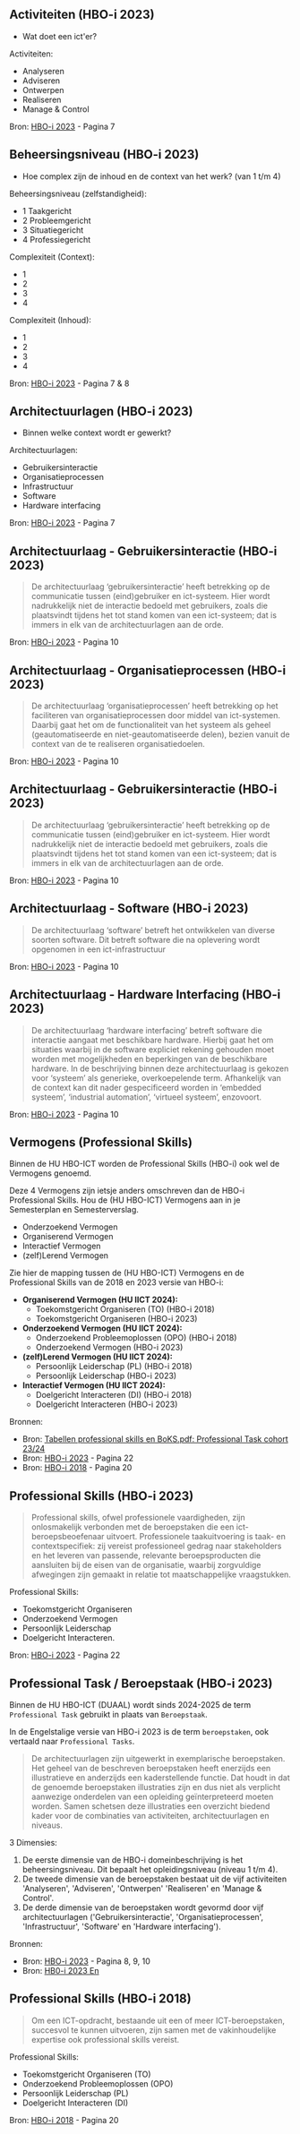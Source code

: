 ## Activiteiten (HBO-i 2023)

* Wat doet een ict'er? 

Activiteiten:

* Analyseren
* Adviseren
* Ontwerpen
* Realiseren
* Manage & Control

Bron: [HBO-i 2023](https://www.hbo-i.nl/wp-content/uploads/2024/02/24040_HBOi_Domeinbeschrijving_NL.pdf) - Pagina 7

## Beheersingsniveau (HBO-i 2023)

* Hoe complex zijn de inhoud en de context van het werk? (van 1 t/m 4)

Beheersingsniveau (zelfstandigheid):

* 1 Taakgericht
* 2 Probleemgericht
* 3 Situatiegericht
* 4 Professiegericht

Complexiteit (Context):

* 1
* 2
* 3
* 4

Complexiteit (Inhoud):

* 1
* 2
* 3
* 4

Bron: [HBO-i 2023](https://www.hbo-i.nl/wp-content/uploads/2024/02/24040_HBOi_Domeinbeschrijving_NL.pdf) - Pagina 7 & 8

## Architectuurlagen (HBO-i 2023)

* Binnen welke context wordt er gewerkt?

Architectuurlagen:

* Gebruikersinteractie
* Organisatieprocessen
* Infrastructuur
* Software
* Hardware interfacing

Bron: [HBO-i 2023](https://www.hbo-i.nl/wp-content/uploads/2024/02/24040_HBOi_Domeinbeschrijving_NL.pdf) - Pagina 7

## Architectuurlaag - Gebruikersinteractie (HBO-i 2023)

> De architectuurlaag ‘gebruikersinteractie’ heeft betrekking op de communicatie tussen (eind)gebruiker en 
ict-systeem. Hier wordt nadrukkelijk niet de interactie 
bedoeld met gebruikers, zoals die plaatsvindt tijdens 
het tot stand komen van een ict-systeem; dat is immers 
in elk van de architectuurlagen aan de orde.

Bron: [HBO-i 2023](https://www.hbo-i.nl/wp-content/uploads/2024/02/24040_HBOi_Domeinbeschrijving_NL.pdf) - Pagina 10

## Architectuurlaag - Organisatieprocessen  (HBO-i 2023)

> De architectuurlaag ‘organisatieprocessen’ heeft betrekking op het faciliteren van organisatieprocessen door middel van ict-systemen. Daarbij gaat het om de functionaliteit van het systeem als geheel (geautomatiseerde en niet-geautomatiseerde delen), bezien vanuit de context van de te realiseren organisatiedoelen.

Bron: [HBO-i 2023](https://www.hbo-i.nl/wp-content/uploads/2024/02/24040_HBOi_Domeinbeschrijving_NL.pdf) - Pagina 10

## Architectuurlaag - Gebruikersinteractie (HBO-i 2023)

> De architectuurlaag ‘gebruikersinteractie’ heeft betrekking op de communicatie tussen (eind)gebruiker en ict-systeem. Hier wordt nadrukkelijk niet de interactie bedoeld met gebruikers, zoals die plaatsvindt tijdens het tot stand komen van een ict-systeem; dat is immers in elk van de architectuurlagen aan de orde.

Bron: [HBO-i 2023](https://www.hbo-i.nl/wp-content/uploads/2024/02/24040_HBOi_Domeinbeschrijving_NL.pdf) - Pagina 10

## Architectuurlaag - Software (HBO-i 2023)

> De architectuurlaag ‘software’ betreft het ontwikkelen van diverse soorten software. Dit betreft software die na oplevering wordt opgenomen in een ict-infrastructuur

Bron: [HBO-i 2023](https://www.hbo-i.nl/wp-content/uploads/2024/02/24040_HBOi_Domeinbeschrijving_NL.pdf) - Pagina 10

## Architectuurlaag - Hardware Interfacing (HBO-i 2023) 

> De architectuurlaag ‘hardware interfacing’ betreft software die interactie aangaat met beschikbare hardware. Hierbij gaat het om situaties waarbij in de software expliciet rekening gehouden moet worden met mogelijkheden en beperkingen van de beschikbare hardware. In de beschrijving binnen deze architectuurlaag is gekozen voor ‘systeem’ als generieke, overkoepelende term. Afhankelijk van de context kan dit nader gespecificeerd worden in ‘embedded systeem’, ‘industrial automation’, ‘virtueel systeem’, enzovoort.

Bron: [HBO-i 2023](https://www.hbo-i.nl/wp-content/uploads/2024/02/24040_HBOi_Domeinbeschrijving_NL.pdf) - Pagina 10

## Vermogens (Professional Skills)

Binnen de HU HBO-ICT worden de Professional Skills (HBO-i) ook wel de Vermogens genoemd.

Deze 4 Vermogens zijn ietsje anders omschreven dan de HBO-i Professional Skills. Hou de (HU HBO-ICT) Vermogens aan in je Semesterplan en Semesterverslag.

* Onderzoekend Vermogen
* Organiserend Vermogen
* Interactief Vermogen
* (zelf)Lerend Vermogen

Zie hier de mapping tussen de (HU HBO-ICT) Vermogens en de Professional Skills van de 2018 en 2023 versie van HBO-i:

* **Organiserend Vermogen (HU IICT 2024):**
  * Toekomstgericht Organiseren (TO) (HBO-i 2018)
  * Toekomstgericht Organiseren (HBO-i 2023)
* **Onderzoekend Vermogen (HU IICT 2024):**
  * Onderzoekend Probleemoplossen (OPO) (HBO-i 2018)
  * Onderzoekend Vermogen (HBO-i 2023)
* **(zelf)Lerend Vermogen (HU IICT 2024):**
  * Persoonlijk Leiderschap (PL) (HBO-i 2018)
  * Persoonlijk Leiderschap (HBO-i 2023)
* **Interactief Vermogen (HU IICT 2024):**
  * Doelgericht Interacteren (DI) (HBO-i 2018)
  * Doelgericht Interacteren (HBO-i 2023)

Bronnen:

* Bron: [Tabellen professional skills en BoKS.pdf: Professional Task cohort 23/24](https://canvas.hu.nl/courses/39899/files/4921368?wrap=1)
* Bron: [HBO-i 2023](https://www.hbo-i.nl/wp-content/uploads/2024/02/24040_HBOi_Domeinbeschrijving_NL.pdf) - Pagina 22
* Bron: [HBO-i 2018](https://hboidomein-212218.appspot.com/pdf?template=https://hboidomein-212218.appspot.com/template.html&deep=true&full=true&lang=NL&skipcache=&viewport=1156x818&url=https://hboidomein-212218.appspot.com/pdfdoc) - Pagina 20

## Professional Skills (HBO-i 2023)

> Professional skills, ofwel professionele vaardigheden, zijn onlosmakelijk verbonden met de beroepstaken die een ict-beroepsbeoefenaar uitvoert. Professionele taakuitvoering is taak- en contextspecifiek: zij vereist professioneel gedrag naar stakeholders en het leveren van passende, relevante beroepsproducten die aansluiten bij de eisen van de organisatie, waarbij zorgvuldige afwegingen zijn gemaakt in relatie tot maatschappelijke vraagstukken.

Professional Skills:

* Toekomstgericht Organiseren
* Onderzoekend Vermogen
* Persoonlijk Leiderschap
* Doelgericht Interacteren.

Bron: [HBO-i 2023](https://www.hbo-i.nl/wp-content/uploads/2024/02/24040_HBOi_Domeinbeschrijving_NL.pdf) - Pagina 22

## Professional Task / Beroepstaak (HBO-i 2023)

Binnen de HU HBO-ICT (DUAAL) wordt sinds 2024-2025 de term `Professional Task` gebruikt in plaats van `Beroepstaak`.

In de Engelstalige versie van HBO-i 2023 is de term `beroepstaken`, ook vertaald naar `Professional Tasks`.

> De architectuurlagen zijn uitgewerkt in exemplarische beroepstaken. Het geheel van de beschreven beroepstaken heeft enerzijds een illustratieve en anderzijds een kaderstellende functie. Dat houdt in dat de genoemde beroepstaken illustraties zijn en dus niet als verplicht aanwezige onderdelen van een opleiding geïnterpreteerd moeten worden. Samen schetsen deze illustraties een overzicht biedend kader voor de combinaties van activiteiten, architectuurlagen en niveaus.

3 Dimensies:

1. De eerste dimensie van de HBO-i domeinbeschrijving is het beheersingsniveau. Dit bepaalt het opleidingsniveau (niveau 1 t/m 4).
2. De tweede dimensie van de beroepstaken bestaat uit de vijf activiteiten 'Analyseren', 'Adviseren', 'Ontwerpen' 'Realiseren' en 'Manage & Control'. 
3. De derde dimensie van de beroepstaken wordt gevormd door vijf architectuurlagen ('Gebruikersinteractie', 'Organisatieprocessen', 'Infrastructuur', 'Software' en 'Hardware interfacing').

Bronnen:

* Bron: [HBO-i 2023](https://www.hbo-i.nl/wp-content/uploads/2024/02/24040_HBOi_Domeinbeschrijving_NL.pdf) - Pagina 8, 9, 10
* Bron: [HB0-i 2023 En](https://www.hbo-i.nl/wp-content/uploads/2024/05/24040_HBOi_Domeinbeschrijving_ENG.pdf)

## Professional Skills (HBO-i 2018)

> Om een ICT-opdracht, bestaande uit een of meer ICT-beroepstaken, succesvol te kunnen uitvoeren, zijn samen met de vakinhoudelijke expertise ook professional skills vereist.

Professional Skills:

* Toekomstgericht Organiseren (TO)
* Onderzoekend Probleemoplossen (OPO) 
* Persoonlijk Leiderschap (PL)
* Doelgericht Interacteren (DI)

Bron: [HBO-i 2018](https://hboidomein-212218.appspot.com/pdf?template=https://hboidomein-212218.appspot.com/template.html&deep=true&full=true&lang=NL&skipcache=&viewport=1156x818&url=https://hboidomein-212218.appspot.com/pdfdoc) - Pagina 20